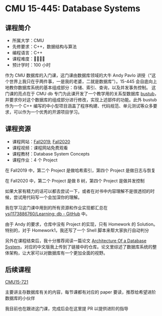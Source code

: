 # CMU 15-445: Database Systems

## 课程简介

- 所属大学：CMU
- 先修要求：C++，数据结构与算法
- 编程语言：C++
- 课程难度：🌟🌟🌟🌟
- 预计学时：100 小时

作为 CMU 数据库的入门课，这门课由数据库领域的大牛 Andy Pavlo 讲授（“这个世界上我只在乎两件事，一是我的老婆，二就是数据库”）。15-445 会自底向上地教你数据库系统的基本组成部分：存储、索引、查询，以及并发事务控制。
这门课的亮点在于 CMU db 专门为此课开发了一个教学用的关系型数据库 [bustub](https://github.com/cmu-db/bustub)，并要求你对这个数据库的组成部分进行修改，实现上述部件的功能。此外 bustub 作为一个 C++ 编写的中小型项目涵盖了程序构建、代码规范、单元测试等众多要求，可以作为一个优秀的开源项目学习。

## 课程资源

- 课程网站：[Fall2019](https://15445.courses.cs.cmu.edu/fall2019/schedule.html), [Fall2020](https://15445.courses.cs.cmu.edu/fall2020/schedule.html)
- 课程视频：课程网站免费观看
- 课程教材：Database System Concepts
- 课程作业：4 个 Project

在 Fall2019 中，第二个 Project 是做哈希索引，第四个 Project 是做日志与恢复

在 Fall2020 中，第二个 Project 是做 B 树，第四个 Project 是做并发控制

如果大家有精力的话可以都去尝试一下，或者在对书中内容理解不是很透彻的时候，尝试用代码写一个会加深你的理解。

我在学习这门课中用到的所有资源和作业实现都汇总在 [ysj1173886760/Learning: db - GitHub](https://github.com/ysj1173886760/Learning/tree/master/db) 中。

由于 Andy 的要求，仓库中没有 Project 的实现，只有 Homework 的 Solution。特别的，对于 Homework1，我还写了一个 Shell 脚本来帮大家执行自动判分

另外在课程结束后，我十分推荐阅读一篇论文 [Architecture Of a Database System](https://github.com/ysj1173886760/paper_notes/tree/master/db)，对应的中文版我上传到了链接中的仓库。论文里综述了数据库系统的整体架构，让大家可以对数据库有一个更加全面的视野。

## 后续课程

[CMU15-721](https://15721.courses.cs.cmu.edu/spring2020/)

主要讲主存数据库有关的内容，每节课都有对应的 paper 要读，推荐给希望进阶数据库的小伙伴

我目前也在跟进这门课，完成后会在这里提 PR 以提供进阶的指导
